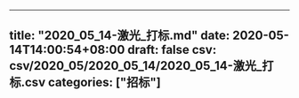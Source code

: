 
---
title: "2020_05_14-激光_打标.md"
date: 2020-05-14T14:00:54+08:00
draft: false
csv: csv/2020_05/2020_05_14/2020_05_14-激光_打标.csv
categories: ["招标"]
---
